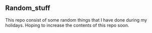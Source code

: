 ## Random_stuff
This repo consist of some random things that I have done during my holidays.
Hoping to increase the contents of this repo soon. 

